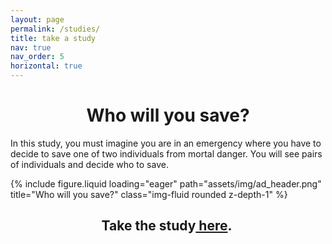 ```yaml
---
layout: page
permalink: /studies/
title: take a study
nav: true
nav_order: 5
horizontal: true
---
```


<h1 style="text-align: center;"><b>Who will you save?</b></h1>

In this study, you must imagine you are in an emergency where you have to decide to save one of two individuals from mortal danger. You will see pairs of individuals and decide who to save.

<div class="row justify-content-center">
    <div class="col-sm" style="max-width: 500px; width: 100%;">
        {% include figure.liquid loading="eager" path="assets/img/ad_header.png" title="Who will you save?" class="img-fluid rounded z-depth-1" %}
        <h2 style="text-align: center;"> Take the study<b><a href="https://mscilab.com/studies/"> here</a></b>.</h2>
    </div>
</div>
